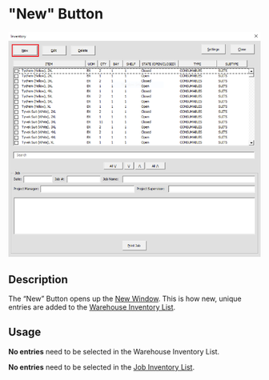 # "New" Button

![Alt text](/images/image02.png "New Button")

## Description

The “New” Button opens up the [New Window](30_new_window.md). This is how new, unique entries are added to the [Warehouse Inventory List](06_warehouse_inventory_list.md).

## Usage

**No entries** need to be selected in the Warehouse Inventory List.

**No entries** need to be selected in the [Job Inventory List](23_job_inventory_list.md).
